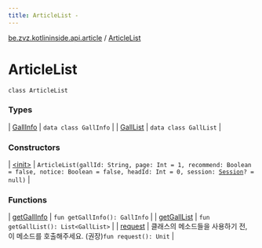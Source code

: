 ```yaml
---
title: ArticleList - 
---
```


[be.zvz.kotlininside.api.article](../index.html) / [ArticleList](./index.html)

# ArticleList

`class ArticleList`

### Types

| [GallInfo](-gall-info/index.html) | `data class GallInfo` |
| [GallList](-gall-list/index.html) | `data class GallList` |

### Constructors

| [&lt;init&gt;](-init-.html) | `ArticleList(gallId: String, page: Int = 1, recommend: Boolean = false, notice: Boolean = false, headId: Int = 0, session: `[`Session`](../../be.zvz.kotlininside.session/-session/index.html)`? = null)` |

### Functions

| [getGallInfo](get-gall-info.html) | `fun getGallInfo(): GallInfo` |
| [getGallList](get-gall-list.html) | `fun getGallList(): List<GallList>` |
| [request](request.html) | 클래스의 메소드들을 사용하기 전, 이 메소드를 호출해주세요. (권장)`fun request(): Unit` |


